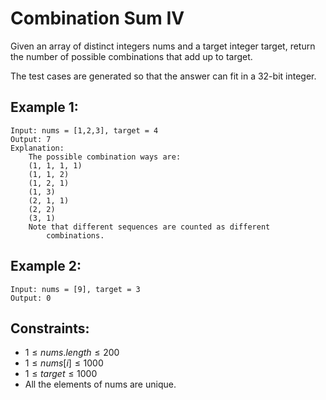 # Combination Sum IV

Given an array of distinct integers nums and a target integer target, return  
the number of possible combinations that add up to target.

The test cases are generated so that the answer can fit in a 32-bit integer.

 

## Example 1:

    Input: nums = [1,2,3], target = 4
    Output: 7
    Explanation:
        The possible combination ways are:
        (1, 1, 1, 1)
        (1, 1, 2)
        (1, 2, 1)
        (1, 3)
        (2, 1, 1)
        (2, 2)
        (3, 1)
        Note that different sequences are counted as different 
            combinations.

## Example 2:

    Input: nums = [9], target = 3
    Output: 0
    
    
    
## Constraints:

* $1 \le nums.length \le 200$
* $1 \le nums[i] \le 1000$
* $1 \le target \le 1000$
* All the elements of nums are unique.
